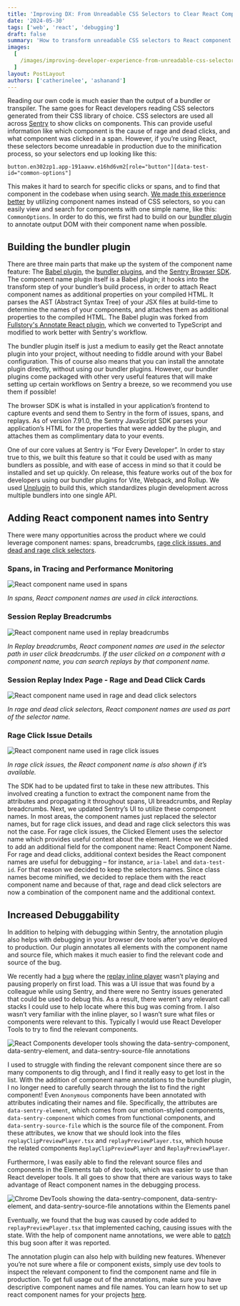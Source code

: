 ```yaml
---
title: 'Improving DX: From Unreadable CSS Selectors to Clear React Component Names'
date: '2024-05-30'
tags: ['web', 'react', 'debugging']
draft: false
summary: 'How to transform unreadable CSS selectors to React component names.'
images:
  [
    /images/improving-developer-experience-from-unreadable-css-selectors-to-clear-component-names/hero.jpg,
  ]
layout: PostLayout
authors: ['catherinelee', 'ashanand']
---
```


Reading our own code is much easier than the output of a bundler or transpiler. The same goes for React developers reading CSS selectors generated from their CSS library of choice. CSS selectors are used all across [Sentry](https://sentry.io/for/react/) to show clicks on components. This can provide useful information like which component is the cause of rage and dead clicks, and what component was clicked in a span. However, if you’re using React, these selectors become unreadable in production due to the minification process, so your selectors end up looking like this:

`button.en302zp1.app-191aavw.e16hd6vm2[role="button"][data-test-id="common-options"]`

This makes it hard to search for specific clicks or spans, and to find that component in the codebase when using search. [We made this experience better](https://sentry.io/changelog/react-component-names-is-now-available/) by utilizing component names instead of CSS selectors, so you can easily view and search for components with one simple name, like this: `CommonOptions`. In order to do this, we first had to build on our [bundler plugin](https://www.npmjs.com/package/@sentry/bundler-plugin-core) to annotate output DOM with their component name when possible.

## Building the bundler plugin

There are three main parts that make up the system of the component name feature: The [Babel plugin](https://github.com/getsentry/sentry-javascript-bundler-plugins/tree/main/packages/babel-plugin-component-annotate), the [bundler plugins](https://github.com/getsentry/sentry-javascript-bundler-plugins/tree/main/packages/bundler-plugin-core), and the [Sentry Browser SDK](https://github.com/getsentry/sentry-javascript/tree/develop/packages/browser). The component name plugin itself is a Babel plugin; it hooks into the transform step of your bundler’s build process, in order to attach React component names as additional properties on your compiled HTML. It parses the AST (Abstract Syntax Tree) of your JSX files at build-time to determine the names of your components, and attaches them as additional properties to the compiled HTML. The Babel plugin was forked from [Fullstory's Annotate React plugin](https://github.com/fullstorydev/fullstory-babel-plugin-annotate-react), which we converted to TypeScript and modified to work better with Sentry's workflow.

The bundler plugin itself is just a medium to easily get the React annotate plugin into your project, without needing to fiddle around with your Babel configuration. This of course also means that you can install the annotate plugin directly, without using our bundler plugins. However, our bundler plugins come packaged with other very useful features that will make setting up certain workflows on Sentry a breeze, so we recommend you use them if possible!

The browser SDK is what is installed in your application’s frontend to capture events and send them to Sentry in the form of issues, spans, and replays. As of version 7.91.0, the Sentry JavaScript SDK parses your application’s HTML for the properties that were added by the plugin, and attaches them as complimentary data to your events.

One of our core values at Sentry is “For Every Developer”. In order to stay true to this, we built this feature so that it could be used with as many bundlers as possible, and with ease of access in mind so that it could be installed and set up quickly. On release, this feature works out of the box for developers using our bundler plugins for Vite, Webpack, and Rollup. We used [Unplugin](https://unplugin.unjs.io/guide/) to build this, which standardizes plugin development across multiple bundlers into one single API.

## Adding React component names into Sentry

There were many opportunities across the product where we could leverage component names: spans, breadcrumbs, [rage click issues, and dead and rage click selectors](https://blog.sentry.io/introducing-rage-and-dead-click-detection-for-session-replay/).

### Spans, in Tracing and Performance Monitoring

![React component name used in spans](/images/improving-developer-experience-from-unreadable-css-selectors-to-clear-component-names/span.png)

_In spans, React component names are used in click interactions._

### Session Replay Breadcrumbs

![React component name used in replay breadcrumbs](/images/improving-developer-experience-from-unreadable-css-selectors-to-clear-component-names/replay-breadcrumb.png)

_In Replay breadcrumbs, React component names are used in the selector path in user click breadcrumbs. If the user clicked on a component with a component name, you can search replays by that component name._

### Session Replay Index Page - Rage and Dead Click Cards

![React component name used in rage and dead click selectors](/images/improving-developer-experience-from-unreadable-css-selectors-to-clear-component-names/rage-and-dead-selector.png)

_In rage and dead click selectors, React component names are used as part of the selector name._

### Rage Click Issue Details

![React component name used in rage click issues](/images/improving-developer-experience-from-unreadable-css-selectors-to-clear-component-names/rage-click-issue.png)

_In rage click issues, the React component name is also shown if it’s available._

The SDK had to be updated first to take in these new attributes. This involved creating a function to extract the component name from the attributes and propagating it throughout spans, UI breadcrumbs, and Replay breadcrumbs. Next, we updated Sentry’s UI to utilize these component names. In most areas, the component names just replaced the selector names, but for rage click issues, and dead and rage click selectors this was not the case. For rage click issues, the Clicked Element uses the selector name which provides useful context about the element. Hence we decided to add an additional field for the component name: React Component Name. For rage and dead clicks, additional context besides the React component names are useful for debugging – for instance, `aria-label` and `data-test-id`. For that reason we decided to keep the selectors names. Since class names become minified, we decided to replace them with the react component name and because of that, rage and dead click selectors are now a combination of the component name and the additional context.

## Increased Debuggability

In addition to helping with debugging within Sentry, the annotation plugin also helps with debugging in your browser dev tools after you’ve deployed to production. Our plugin annotates all elements with the component name and source file, which makes it much easier to find the relevant code and source of the bug.

We recently had a [bug](https://github.com/getsentry/sentry/issues/69209) where the [replay inline player](https://sentry.io/changelog/issue-replay-clips/) wasn’t playing and pausing properly on first load. This was a UI issue that was found by a colleague while using Sentry, and there were no Sentry issues generated that could be used to debug this. As a result, there weren’t any relevant call stacks I could use to help locate where this bug was coming from. I also wasn’t very familiar with the inline player, so I wasn’t sure what files or components were relevant to this. Typically I would use React Developer Tools to try to find the relevant components.

![React Components developer tools showing the `data-sentry-component`, `data-sentry-element`, and `data-sentry-source-file` annotations](/images/improving-developer-experience-from-unreadable-css-selectors-to-clear-component-names/react-dev-tools.png)

I used to struggle with finding the relevant component since there are so many components to dig through, and I find it really easy to get lost in the list. With the addition of component name annotations to the bundler plugin, I no longer need to carefully search through the list to find the right component! Even `Anonymous` components have been annotated with attributes indicating their names and file. Specifically, the attributes are `data-sentry-element`, which comes from our emotion-styled components, `data-sentry-component` which comes from functional components, and `data-sentry-source-file` which is the source file of the component. From these attributes, we know that we should look into the files `replayClipPreviewPlayer.tsx` and `replayPreviewPlayer.tsx`, which house the related components `ReplayClipPreviewPlayer` and `ReplayPreviewPlayer`.

Furthermore, I was easily able to find the relevant source files and components in the Elements tab of dev tools, which was easier to use than React developer tools. It all goes to show that there are various ways to take advantage of React component names in the debugging process.

![Chrome DevTools showing the `data-sentry-component`, `data-sentry-element`, and `data-sentry-source-file` annotations within the Elements panel](/images/improving-developer-experience-from-unreadable-css-selectors-to-clear-component-names/chrome-dev-tools.png)

Eventually, we found that the bug was caused by code added to `replayPreviewPlayer.tsx` that implemented caching, causing issues with the state. With the help of component name annotations, we were able to [patch](https://github.com/getsentry/sentry/pull/69232) this bug soon after it was reported.

The annotation plugin can also help with building new features. Whenever you’re not sure where a file or component exists, simply use dev tools to inspect the relevant component to find the component name and file in production. To get full usage out of the annotations, make sure you have descriptive component names and file names. You can learn how to set up react component names for your projects [here](https://docs.sentry.io/platforms/javascript/guides/react/features/component-names/#how-to-install).
